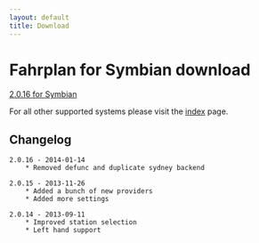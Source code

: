 ```yaml
---
layout: default
title: Download
---
```


Fahrplan for Symbian download
=============================

[2.0.16 for Symbian][2]

For all other supported systems please visit the [index][1] page.


Changelog
---------

    2.0.16 - 2014-01-14
        * Removed defunc and duplicate sydney backend
        
    2.0.15 - 2013-11-26
        * Added a bunch of new providers
        * Added more settings
        
    2.0.14 - 2013-09-11
        * Improved station selection
        * Left hand support


[1]: index
[2]: releases/fahrplan2_2.0.16.sis

